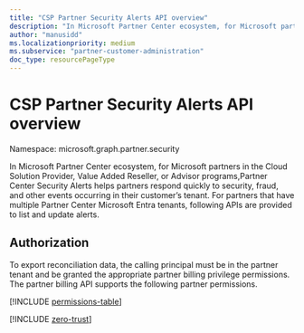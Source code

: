 ```yaml
---
title: "CSP Partner Security Alerts API overview"
description: "In Microsoft Partner Center ecosystem, for Microsoft partners in the Cloud Solution Provider, Value Added Reseller, or Advisor programs,Partner Center Security Alerts helps partners respond quickly to security, fraud, and other events occurring in their customer’s tenant. For partners that have multiple Partner Center Microsoft Entra tenants, following APIs are provided to list and update alerts."
author: "manusidd"
ms.localizationpriority: medium
ms.subservice: "partner-customer-administration"
doc_type: resourcePageType
---
```


# CSP Partner Security Alerts API overview

Namespace: microsoft.graph.partner.security

In Microsoft Partner Center ecosystem, for Microsoft partners in the Cloud Solution Provider, Value Added Reseller, or Advisor programs,Partner Center Security Alerts helps partners respond quickly to security, fraud, and other events occurring in their customer’s tenant. For partners that have multiple Partner Center Microsoft Entra tenants, following APIs are provided to list and update alerts.


## Authorization

To export reconciliation data, the calling principal must be in the partner tenant and be granted the appropriate partner billing privilege permissions. The partner billing API supports the following partner permissions.

[!INCLUDE [permissions-table](../includes/permissions/partnersecurityalert-get-permissions.md)]

<!-- Start of: Link to ZT guidance: H2 section -->

[!INCLUDE [zero-trust](../../../includes/identity-zero-trust.md)]

<!-- End of: Link to ZT guidance -->

